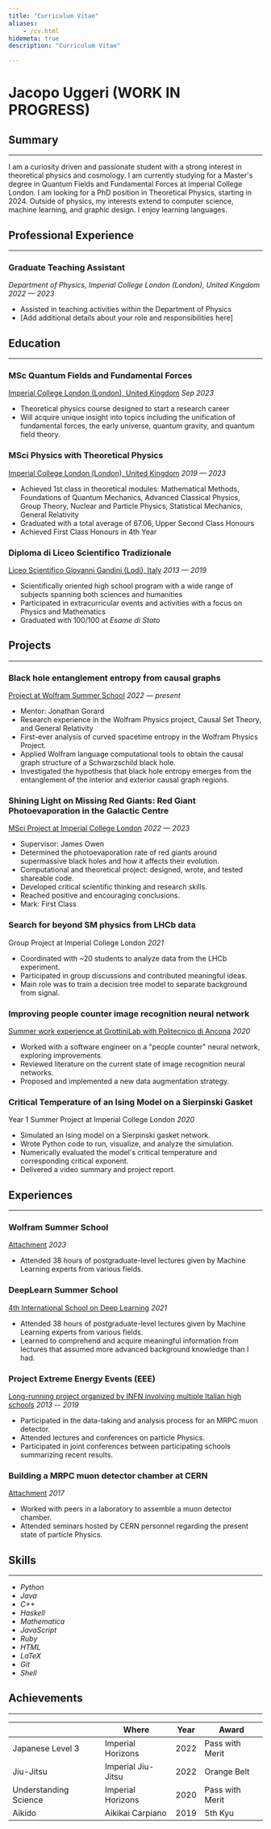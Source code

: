 ```yaml
---
title: "Curriculum Vitae"
aliases:
    - /cv.html
hidemeta: true
description: "Curriculum Vitae"

---
```


# Jacopo Uggeri (WORK IN PROGRESS)

## Summary
---
I am a curiosity driven and passionate student with a strong interest in theoretical physics and cosmology. I am currently studying for a Master's degree in Quantum Fields and Fundamental Forces at Imperial College London. I am looking for a PhD position in Theoretical Physics, starting in 2024. Outside of physics, my interests extend to computer science, machine learning, and graphic design. I enjoy learning languages.

## Professional Experience
---

### Graduate Teaching Assistant
*Department of Physics, Imperial College London (London), United Kingdom*
*2022 — 2023*

- Assisted in teaching activities within the Department of Physics
- [Add additional details about your role and responsibilities here]

## Education
---

### MSc Quantum Fields and Fundamental Forces
[Imperial College London (London), United Kingdom](https://www.imperial.ac.uk/study/courses/postgraduate-taught/quantum-fields-fundamental-forces/)
*Sep 2023*

- Theoretical physics course designed to start a research career
- Will acquire unique insight into topics including the unification of fundamental forces, the early universe, quantum gravity, and quantum field theory.

### MSci Physics with Theoretical Physics
[Imperial College London (London), United Kingdom](https://www.imperial.ac.uk/study/courses/undergraduate/physics-theoretical-msci/)
*2019 — 2023*

- Achieved 1st class in theoretical modules: Mathematical Methods, Foundations of Quantum Mechanics, Advanced Classical Physics, Group Theory, Nuclear and Particle Physics, Statistical Mechanics, General Relativity
- Graduated with a total average of 67.06, Upper Second Class Honours
- Achieved First Class Honours in 4th Year

### Diploma di Liceo Scientifico Tradizionale
[Liceo Scientifico Giovanni Gandini (Lodi), Italy](#)
*2013 — 2019*

- Scientifically oriented high school program with a wide range of subjects spanning both sciences and humanities
- Participated in extracurricular events and activities with a focus on Physics and Mathematics
- Graduated with 100/100 at _Esame di Stato_

## Projects
---

### Black hole entanglement entropy from causal graphs
[Project at Wolfram Summer School](https://community.wolfram.com/groups/-/m/t/2959318?p_p_auth=Bi9ObgWO)
*2022 — present*

- Mentor: Jonathan Gorard
- Research experience in the Wolfram Physics project, Causal Set Theory, and General Relativity
- First-ever analysis of curved spacetime entropy in the Wolfram Physics Project.
- Applied Wolfram language computational tools to obtain the causal graph structure of a Schwarzschild black hole.
- Investigated the hypothesis that black hole entropy emerges from the entanglement of the interior and exterior causal graph regions.

### Shining Light on Missing Red Giants: Red Giant Photoevaporation in the Galactic Centre
[MSci Project at Imperial College London](https://github.com/jacopouggeri/red_giant_photoevaporation.git)
*2022 — 2023*

- Supervisor: James Owen
- Determined the photoevaporation rate of red giants around supermassive black holes and how it affects their evolution.
- Computational and theoretical project: designed, wrote, and tested shareable code.
- Developed critical scientific thinking and research skills.
- Reached positive and encouraging conclusions.
- Mark: First Class

### Search for beyond SM physics from LHCb data
Group Project at Imperial College London
*2021*

- Coordinated with \~20 students to analyze data from the LHCb experiment.
- Participated in group discussions and contributed meaningful ideas.
- Main role was to train a decision tree model to separate background from signal.

### Improving people counter image recognition neural network
[Summer work experience at GrottiniLab with Politecnico di Ancona](https://github.com/jacopouggeri/curriculumVitae/blob/84ad9712112b11ea237b126a98ba1764b27054b4/attachments/grottini.pdf)
*2020*

- Worked with a software engineer on a "people counter" neural network, exploring improvements.
- Reviewed literature on the current state of image recognition neural networks.
- Proposed and implemented a new data augmentation strategy.

### Critical Temperature of an Ising Model on a Sierpinski Gasket
Year 1 Summer Project at Imperial College London
*2020*

- Simulated an Ising model on a Sierpinski gasket network.
- Wrote Python code to run, visualize, and analyze the simulation.
- Numerically evaluated the model's critical temperature and corresponding critical exponent.
- Delivered a video summary and project report.

## Experiences
---

### Wolfram Summer School
[Attachment](https://github.com/jacopouggeri/curriculumVitae/blob/84ad9712112b11ea237b126a98ba1764b27054b4/attachments/wss.pdf)
*2023*

- Attended 38 hours of postgraduate-level lectures given by Machine Learning experts from various fields.

### DeepLearn Summer School
[4th International School on Deep Learning](https://github.com/jacopouggeri/curriculumVitae/blob/84ad9712112b11ea237b126a98ba1764b27054b4/attachments/deeplearn.pdf)
*2021*

- Attended 38 hours of postgraduate-level lectures given by Machine Learning experts from various fields.
- Learned to comprehend and acquire meaningful information from lectures that assumed more advanced background knowledge than I had.

### Project Extreme Energy Events (EEE)
[Long-running project organized by INFN involving multiple Italian high schools](https://github.com/jacopouggeri/curriculumVitae/blob/84ad9712112b11ea237b126a98ba1764b27054b4/attachments/eee.pdf)
*2013 -- 2019*

- Participated in the data-taking and analysis process for an MRPC muon detector.
- Attended lectures and conferences on particle Physics.
- Participated in joint conferences between participating schools summarizing recent results.

### Building a MRPC muon detector chamber at CERN
[Attachment](https://github.com/jacopouggeri/curriculumVitae/blob/84ad9712112b11ea237b126a98ba1764b27054b4/attachments/eee.pdf)
*2017*

- Worked with peers in a laboratory to assemble a muon detector chamber.
- Attended seminars hosted by CERN personnel regarding the present state of particle Physics.

## Skills
---
<div class="skills">
    <ul>
        <li><span class="python"></span><em>Python</em></li>
        <li><span class="java"></span><em>Java</em></li>
        <li><span class="cplusplus"></span><em>C++</em></li>
        <li><span class="haskell"></span><em>Haskell</em></li>
        <li><span class="mathematica"></span><em>Mathematica</em></li>
        <li><span class="javascript"></span><em>JavaScript</em></li>
        <li><span class="ruby"></span><em>Ruby</em></li>
        <li><span class="html5"></span><em>HTML</em></li>
        <li><span class="latex"></span><em>LaTeX</em></li>
        <li><span class="git"></span><em>Git</em></li>
        <li><span class="shell"></span><em>Shell</em></li>
    </ul>
</div>



## Achievements
---

|                        | **Where**                   | **Year** | **Award**         |
|------------------------|-----------------------------|----------|-------------------|
| Japanese Level 3       | Imperial Horizons           | 2022     | Pass with Merit   |
| Jiu-Jitsu              | Imperial Jiu-Jitsu          | 2022     | Orange Belt       |
| Understanding Science  | Imperial Horizons           | 2020     | Pass with Merit   |
| Aikido                 | Aikikai Carpiano            | 2019     | 5th Kyu           |
